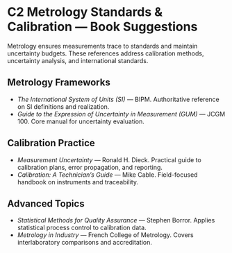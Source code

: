 # C2 Metrology Standards & Calibration — Book Suggestions

Metrology ensures measurements trace to standards and maintain uncertainty budgets. These references address calibration methods, uncertainty analysis, and international standards.

## Metrology Frameworks
- *The International System of Units (SI)* — BIPM. Authoritative reference on SI definitions and realization.
- *Guide to the Expression of Uncertainty in Measurement (GUM)* — JCGM 100. Core manual for uncertainty evaluation.

## Calibration Practice
- *Measurement Uncertainty* — Ronald H. Dieck. Practical guide to calibration plans, error propagation, and reporting.
- *Calibration: A Technician’s Guide* — Mike Cable. Field-focused handbook on instruments and traceability.

## Advanced Topics
- *Statistical Methods for Quality Assurance* — Stephen Borror. Applies statistical process control to calibration data.
- *Metrology in Industry* — French College of Metrology. Covers interlaboratory comparisons and accreditation.
